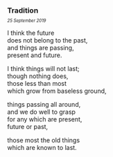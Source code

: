 ### Tradition
<p style="margin:0; margin-top: -0.5rem">
  <em>
    <small><small>25 September 2019</small></small>
  </em>
</p>

I think the future \
does not belong to the past,\
and things are passing,\
present and future.

I think things will not last;\
though nothing does,\
those less than most\
which grow from baseless ground,

things passing all around,\
and we do well to grasp\
for any which are present,\
future or past,

those most the old things \
which are known to last.
